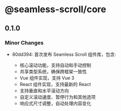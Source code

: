 # @seamless-scroll/core

## 0.1.0

### Minor Changes

- 80dd394: 首次发布 Seamless Scroll 组件库，包含:

  - 核心滚动功能，支持自动和手动控制
  - 共享类型系统，确保跨框架一致性
  - Vue 组件实现，支持 Vue 3
  - React 组件实现，支持最新的 React
  - 支持垂直和水平滚动方向
  - 自定义滚动速度、暂停行为和其他选项
  - 响应式尺寸调整，自动处理内容变化
